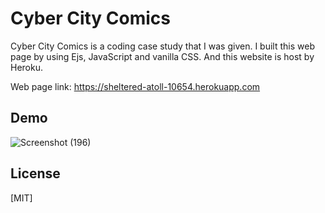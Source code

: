 # Cyber City Comics

Cyber City Comics is a coding case study that I was given. I built this web page by using Ejs, JavaScript and vanilla CSS. And this website is host by Heroku.

Web page link: https://sheltered-atoll-10654.herokuapp.com

## Demo
![Screenshot (196)](https://user-images.githubusercontent.com/70301387/137638960-d8a45c4d-c23f-4d5e-970e-1d4dd2eb540e.png)

## License
[MIT]
